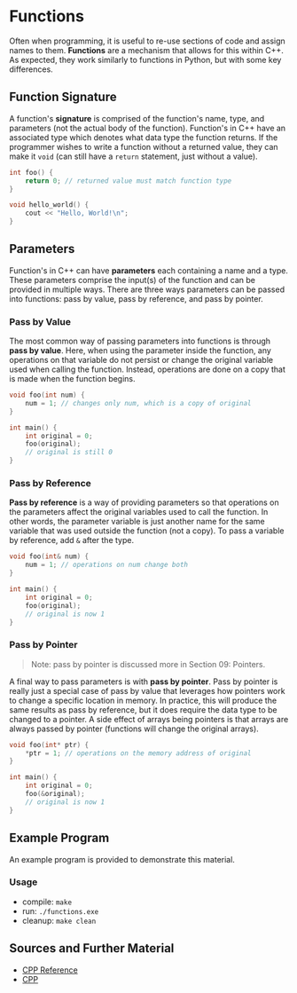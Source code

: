 # Functions

Often when programming, it is useful to re-use sections of code and assign names to them. **Functions** are a mechanism that allows for this within C++. As expected, they work similarly to functions in Python, but with some key differences.

## Function Signature

A function's **signature** is comprised of the function's name, type, and parameters (not the actual body of the function). Function's in C++ have an associated type which denotes what data type the function returns. If the programmer wishes to write a function without a returned value, they can make it `void` (can still have a `return` statement, just without a value).

```C++
int foo() {
    return 0; // returned value must match function type
}
```

```C++
void hello_world() {
    cout << "Hello, World!\n";
}
```

## Parameters

Function's in C++ can have **parameters** each containing a name and a type. These parameters comprise the input(s) of the function and can be provided in multiple ways. There are three ways parameters can be passed into functions: pass by value, pass by reference, and pass by pointer.

### Pass by Value

The most common way of passing parameters into functions is through **pass by value**. Here, when using the parameter inside the function, any operations on that variable do not persist or change the original variable used when calling the function. Instead, operations are done on a copy that is made when the function begins.

```C++
void foo(int num) {
    num = 1; // changes only num, which is a copy of original
}

int main() {
    int original = 0;
    foo(original);
    // original is still 0
}
```

### Pass by Reference

**Pass by reference** is a way of providing parameters so that operations on the parameters affect the original variables used to call the function. In other words, the parameter variable is just another name for the same variable that was used outside the function (not a copy). To pass a variable by reference, add `&` after the type.

```C++
void foo(int& num) {
    num = 1; // operations on num change both
}

int main() {
    int original = 0;
    foo(original);
    // original is now 1
}
```

### Pass by Pointer

> Note: pass by pointer is discussed more in Section 09: Pointers.

A final way to pass parameters is with **pass by pointer**. Pass by pointer is really just a special case of pass by value that leverages how pointers work to change a specific location in memory. In practice, this will produce the same results as pass by reference, but it does require the data type to be changed to a pointer. A side effect of arrays being pointers is that arrays are always passed by pointer (functions will change the original arrays).

```C++
void foo(int* ptr) {
    *ptr = 1; // operations on the memory address of original
}

int main() {
    int original = 0;
    foo(&original);
    // original is now 1
}
```

## Example Program

An example program is provided to demonstrate this material.

### Usage
- compile: `make`
- run: `./functions.exe`
- cleanup: `make clean`

## Sources and Further Material

- [CPP Reference](https://en.cppreference.com/)
- [CPP](https://www.cplusplus.com/doc/)

